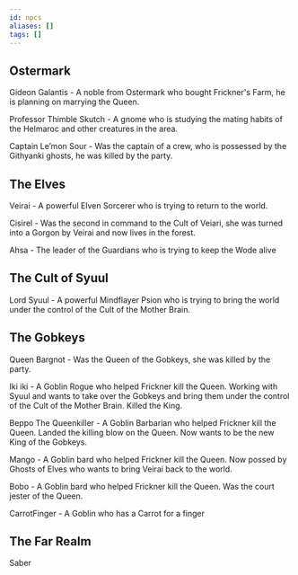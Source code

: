 ```yaml
---
id: npcs
aliases: []
tags: []
---
```




## Ostermark

Gideon Galantis - A noble from Ostermark who bought Frickner's Farm, he is planning on marrying the Queen.

Professor Thimble Skutch - A gnome who is studying the mating habits of the Helmaroc and other creatures in the area.

Captain Le’mon Sour - Was the captain of a crew, who is possessed by the Githyanki ghosts, he was killed by the party.

## The Elves

Veirai - A powerful Elven Sorcerer who is trying to return to the world.

Cisirel - Was the second in command to the Cult of Veiari, she was turned into a Gorgon by Veirai and now lives in the forest.

Ahsa - The leader of the Guardians who is trying to keep the Wode alive

## The Cult of Syuul

Lord Syuul - A powerful Mindflayer Psion who is trying to bring the world under the control of the Cult of the Mother Brain.



## The Gobkeys 

Queen Bargnot - Was the Queen of the Gobkeys, she was killed by the party.

Iki iki - A Goblin Rogue who helped Frickner kill the Queen. Working with Syuul and wants to take over the Gobkeys and bring them under the control of the Cult of the Mother Brain. Killed the King.

Beppo The Queenkiller - A Goblin Barbarian who helped Frickner kill the Queen. Landed the killing blow on the Queen. Now wants to be the new King of the Gobkeys.

Mango - A Goblin bard who helped Frickner kill the Queen. Now possed by Ghosts of Elves who wants to bring Veirai back to the world.

Bobo - A Goblin bard who helped Frickner kill the Queen. Was the court jester of the Queen. 

CarrotFinger - A Goblin who has a Carrot for a finger


## The Far Realm


Saber
